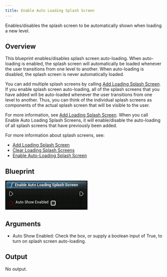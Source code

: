 ```yaml
---
title: Enable Auto Loading Splash Screen
---
```

Enables/disables the splash screen to be automatically shown when loading a new level. 

## Overview

This blueprint enables/disables splash screen auto-loading. When auto-loading is enabled, the splash screen will automatically be loaded whenever the user transitions from one level to another. When auto-loading is disabled, the splash screen is never automatically loaded. 

You can add multiple splash screens by calling [Add Loading Splash Screen](/documentation/unreal/latest/concepts/unreal-blueprints-add-loading-splash-screen/ "Adds a splash screen with parameters to the application."). If you enable splash screen auto-loading, all of the splash screens that you have added will be auto-loaded whenever the user transitions from one level to another. Thus, you can think of the individual splash screens as components of the actual splash screen that will be visible to the user.

For more information, see [Add Loading Splash Screen](/documentation/unreal/latest/concepts/unreal-blueprints-add-loading-splash-screen/ "Adds a splash screen with parameters to the application."). When you call Enable Auto Loading Splash Screens, it will enable/disable the auto-loading of all splash screens that have previously been added.

For more information about splash screens, see:

* [Add Loading Splash Screen](/documentation/unreal/latest/concepts/unreal-blueprints-add-loading-splash-screen/ "Adds a splash screen with parameters to the application.")
* [Clear Loading Splash Screens](/documentation/unreal/latest/concepts/unreal-blueprints-clear-loading-splash-screen/ "Removes all splash screens from the application.")
* [Enable Auto-Loading Splash Screen](/documentation/unreal/latest/concepts/unreal-blueprints-enable-auto-loading-splash-screen/ "Enables/disables the splash screen to be automatically shown when loading a new level.")
## Blueprint

![](/images/documentation-unreal-latest-concepts-unreal-blueprints-enable-auto-loading-splash-screen-0.png)  
## Arguments

* Auto Show Enabled: Check the box, or supply a boolean input of True, to turn on splash screen auto-loading.
## Output

No output.